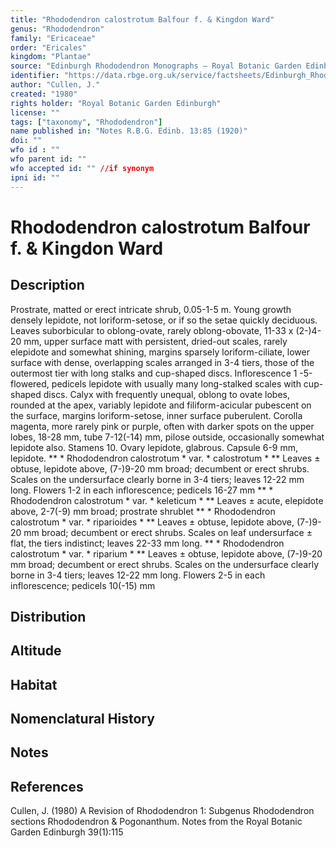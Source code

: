 ```yaml
---
title: "Rhododendron calostrotum Balfour f. & Kingdon Ward"
genus: "Rhododendron"
family: "Ericaceae"
order: "Ericales"
kingdom: "Plantae"
source: "Edinburgh Rhododendron Monographs – Royal Botanic Garden Edinburgh"
identifier: "https://data.rbge.org.uk/service/factsheets/Edinburgh_Rhododendron_Monographs.xhtml"
author: "Cullen, J."
created: "1980"
rights holder: "Royal Botanic Garden Edinburgh"
license: ""
tags: ["taxonomy", "Rhododendron"]
name published in: "Notes R.B.G. Edinb. 13:85 (1920)"
doi: ""
wfo id : ""
wfo parent id: ""
wfo accepted id: "" //if synonym                      
ipni id: ""
---
```


                       

# Rhododendron calostrotum Balfour f. & Kingdon Ward

## Description
Prostrate, matted or erect intricate shrub, 0.05-1-5 m. Young growth densely lepidote, not loriform-setose, or if so the setae quickly deciduous. Leaves suborbicular to oblong-ovate, rarely oblong-obovate, 11-33 x (2-)4-20 mm, upper surface matt with persistent, dried-out scales, rarely elepidote and somewhat shining, margins sparsely loriform-ciliate, lower surface with dense, overlapping scales arranged in 3-4 tiers, those of the outermost tier with long stalks and cup-shaped discs. Inflorescence 1 -5-flowered, pedicels lepidote with usually many long-stalked scales with cup-shaped discs. Calyx with frequently unequal, oblong to ovate lobes, rounded at the apex, variably lepidote and filiform-acicular pubescent on the surface, margins loriform-setose, inner surface puberulent. Corolla magenta, more rarely pink or purple, often with darker spots on the upper lobes, 18-28 mm, tube 7-12(-14) mm, pilose outside, occasionally somewhat lepidote also. Stamens 10. Ovary lepidote, glabrous. Capsule 6-9 mm, lepidote. ** * Rhododendron calostrotum * var. * calostrotum * ** Leaves ± obtuse, lepidote above, (7-)9-20 mm broad; decumbent or erect shrubs. Scales on the undersurface clearly borne in 3-4 tiers; leaves 12-22 mm long. Flowers 1-2 in each inflorescence; pedicels 16-27 mm ** * Rhododendron calostrotum * var. * keleticum * ** Leaves ± acute, elepidote above, 2-7(-9) mm broad; prostrate shrublet ** * Rhododendron calostrotum * var. * riparioides * ** Leaves ± obtuse, lepidote above, (7-)9-20 mm broad; decumbent or erect shrubs. Scales on leaf undersurface ± flat, the tiers indistinct; leaves 22-33 mm long. ** * Rhododendron calostrotum * var. * riparium * ** Leaves ± obtuse, lepidote above, (7-)9-20 mm broad; decumbent or erect shrubs. Scales on the undersurface clearly borne in 3-4 tiers; leaves 12-22 mm long. Flowers 2-5 in each inflorescence; pedicels 10(-15) mm

## Distribution


## Altitude


## Habitat


## Nomenclatural History

                       
## Notes


## References

Cullen, J. (1980) A Revision of Rhododendron 1: Subgenus Rhododendron sections Rhododendron & Pogonanthum. Notes from the Royal Botanic Garden Edinburgh 39(1):115
